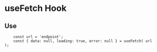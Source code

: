 # useFetch Hook

## Use

```
    const url = 'endpoint';
    const { data: null, loading: true, error: null } = useFetch( url );

```
